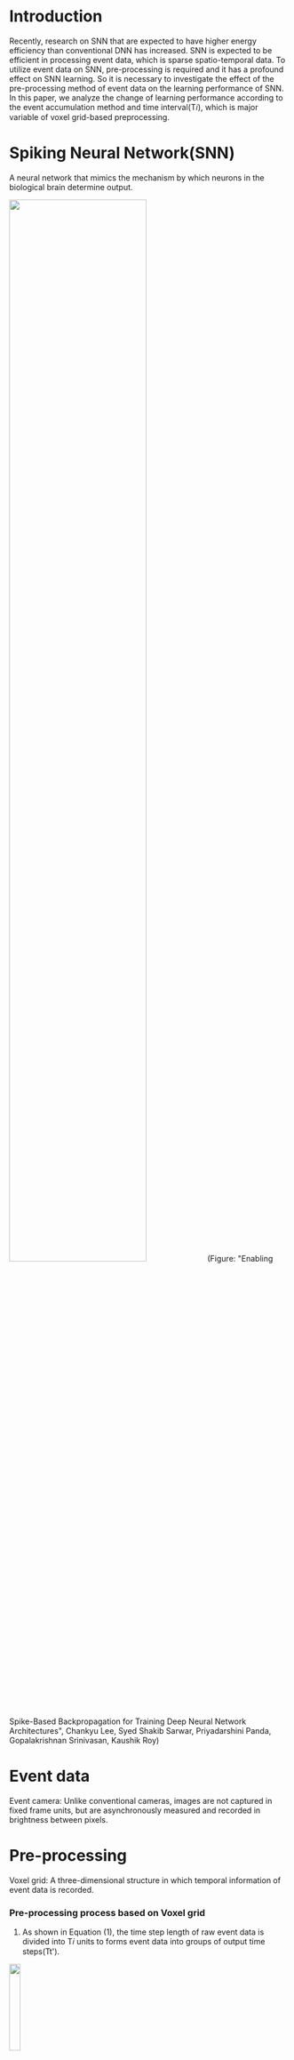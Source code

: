 # Introduction
Recently, research on SNN that are expected to have higher energy efficiency than conventional DNN has increased.
SNN is expected to be efficient in processing event data, which is sparse spatio-temporal data.
To utilize event data on SNN, pre-processing is required and it has a profound effect on SNN learning. So it is necessary to investigate the effect of the pre-processing method of event data on the learning performance of SNN.
In this paper, we analyze the change of learning performance according to the event accumulation method and time interval(T𝑖), which is major variable of voxel grid-based preprocessing.

# Spiking Neural Network(SNN)
A neural network that mimics the mechanism by which neurons in the biological brain determine output.

<img src = "https://user-images.githubusercontent.com/122242141/211256745-3a4c85e5-8c4b-492f-b2e7-5c755ff6b43c.png" width="70%" height="70%">
(Figure: "Enabling Spike-Based Backpropagation for Training Deep Neural Network Architectures", Chankyu Lee, Syed Shakib Sarwar, Priyadarshini Panda, Gopalakrishnan Srinivasan, Kaushik Roy)

# Event data
Event camera: Unlike conventional cameras, images are not captured in fixed frame units, but are asynchronously measured and recorded in brightness between pixels.

# Pre-processing
Voxel grid: A three-dimensional structure in which temporal information of event data is recorded.




### Pre-processing process based on Voxel grid



1. As shown in Equation (1), the time step length of raw event data is divided into T𝑖 units to forms event data into groups of output time steps(Tt').

<img src = "https://user-images.githubusercontent.com/122242141/211255110-55c0ea00-9878-4023-810b-f3b93555219b.png" width="20%" height="20%">



2. Event data of each group is accumulated and output based on the time (t) axis.

<img src = "https://user-images.githubusercontent.com/122242141/211251530-73c864bf-b71a-4d79-af8b-e55848ed63ba.png" width="80%" height="80%">


### Methods of accumulating event data based on the t-axis.
(a) Accumulate event data per pixel



(b) Event data accumulated per pixel and binarized



(c) Event data accumulated per pixel and normalized

<img src = "https://user-images.githubusercontent.com/122242141/211252154-6e520211-a01e-4d8d-b12d-af4fc4bfa80c.png" width="70%" height="70%">


# Enviroments
download requirements.txt
than execute
```py
$ pip install -r requirements.txt
```
We used SNN-torch to construct and train SNN   
github repository: https://github.com/jeshraghian/snntorch

# Code 
Use tonic.transforms package to make preprocess filter.
Using a filter, preprocess the datasets. 
```py
import tonic.transforms as transforms

sensor_size = tonic.datasets.NMNIST.sensor_size

frame_transform = transforms.Compose([transforms.Denoise(filter_time=10000),
                                      transforms.ToFrame(sensor_size=sensor_size,
                                                         time_window=10000)
                                     ])

trainset = tonic.datasets.NMNIST(save_to='User_Path', transform=frame_transform, train=True)
testset = tonic.datasets.NMNIST(save_to='.User_Path', transform=frame_transform, train=False)
```
      
Define CSNN model
```py
class CNN(torch.nn.Module):

    def __init__(self):
        super(CNN, self).__init__()
        self.keep_prob = 0.5
        self.layer1 = torch.nn.Sequential(
            nn.Conv2d(2, 12, 5),
            nn.MaxPool2d(2),
            snn.Leaky(beta=beta, spike_grad=spike_grad, init_hidden=True))

        self.layer2 = torch.nn.Sequential(
            nn.Conv2d(12, 32, 5),
            nn.MaxPool2d(2),
            snn.Leaky(beta=beta, spike_grad=spike_grad, init_hidden=True))

        # L4 FC 4x4x128 inputs -> 625 outputs

        self.layer4 = torch.nn.Sequential(
            nn.Flatten(),
            nn.Linear(32 * 5 * 5, 10),
            snn.Leaky(beta=beta, spike_grad=spike_grad, init_hidden=True, output=True))
        # L5 Final FC 625 inputs -> 10 outputs

    def forward(self, data):
        spk_rec = []
        layer1_rec = []
        layer2_rec = []
        utils.reset(self.layer1)  # resets hidden states for all LIF neurons in net
        utils.reset(self.layer2)
        utils.reset(self.layer4)

        for step in range(data.size(1)):  # data.size(0) = number of time steps
            input_torch = data[:, step, :, :, :]
            input_torch = input_torch.cuda()
            #print(input_torch)
            out = self.layer1(input_torch)
            out1 = out

            out = self.layer2(out)
            out2 = out
            out, mem = self.layer4(out)

            spk_rec.append(out)

            layer1_rec.append(out1)
            layer2_rec.append(out2)

        return torch.stack(spk_rec), torch.stack(layer1_rec), torch.stack(layer2_rec)
 
```

Train model with surrogate gradient descent. 
```py
for epoch in range(num_epochs):
    torch.save(model.state_dict(), 'User_Path.pt')
    for i, (data, targets) in enumerate(iter(trainloader)):
        data = data.cuda()
        targets = targets.cuda()

        model.train()
        spk_rec, h1, h2 = model( data)

        loss_val = loss_fn(spk_rec, targets)
        avg_loss += loss_val.item()

        optimizer.zero_grad()

        loss_val.backward()
        optimizer.step()


        loss_hist.append(loss_val.item())
        val_cnt = val_cnt+1

        if val_cnt == len(trainloader)/2-1:
            val_cnt=0
            torch.save(model.state_dict(), 'User_Path.pt')
            for ii, (v_data, v_targets) in enumerate(iter(valloader)):
                v_data = v_data.to(device)
                v_targets = v_targets.to(device)

                v_spk_rec, h1, h2 = model(v_data)

                v_acc = SF.accuracy_rate(v_spk_rec, v_targets)
                if ii == 0:
                    v_acc_sum = v_acc
                    cnt = 1

                else:
                    v_acc_sum += v_acc
                    cnt += 1
            plt.plot(acc_hist)
            plt.plot(v_acc_hist)
            plt.legend(['train accuracy', 'validation accuracy'])
            plt.title("Title")
            plt.xlabel("Iteration")
            plt.ylabel("Accuracy")
            plt.savefig('User_Path.png')
            plt.clf()
            v_acc_sum = v_acc_sum/cnt

            avg_loss = avg_loss / (len(trainloader) / 2)
            print('average loss while half epoch:', avg_loss)
            if avg_loss <= 0.5:
                index = 1
                break
            else:
                avg_loss = 0
                index = 0

        print('Nadam_05loss-10000')
        print("time :", time.time() - start,"sec")
        print(f"Epoch {epoch}, Iteration {i} \nTrain Loss: {loss_val.item():.2f}")

        acc = SF.accuracy_rate(spk_rec, targets)
        acc_hist.append(acc)
        v_acc_hist.append(v_acc_sum)
        print(f"Train Accuracy: {acc * 100:.2f}%")
        print(f"Validation Accuracy: {v_acc_sum * 100:.2f}%\n")
        if index == 1:
            torch.save(model.state_dict(), 'User_Path.pt')
            break
    if index == 1:
        break
```



